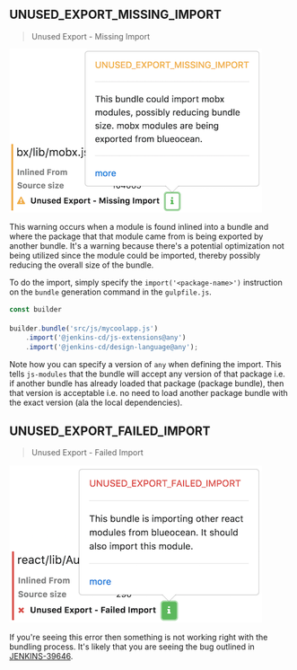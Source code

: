 ## UNUSED_EXPORT_MISSING_IMPORT

> Unused Export - Missing Import

![screenshot](./docs/UNUSED_EXPORT_MISSING_IMPORT.png)

This warning occurs when a module is found inlined into a bundle and where the package that that module came from is being exported by another bundle. It's a warning because there's a potential optimization not being utilized since the module could be imported, thereby possibly reducing the overall size of the bundle.

To do the import, simply specify the `import('<package-name>')` instruction on the `bundle` generation command in the `gulpfile.js`.

```javascript
const builder

builder.bundle('src/js/mycoolapp.js')
    .import('@jenkins-cd/js-extensions@any')
    .import('@jenkins-cd/design-language@any');
```

Note how you can specify a version of `any` when defining the import. This tells `js-modules` that the bundle will accept any version of that package i.e. if another bundle has already loaded that package (package bundle), then that version is acceptable i.e. no need to load another package bundle with the exact version (ala the local dependencies).

## UNUSED_EXPORT_FAILED_IMPORT

> Unused Export - Failed Import

![screenshot](./docs/UNUSED_EXPORT_FAILED_IMPORT.png)

If you're seeing this error then something is not working right with the bundling process. It's likely that you are seeing the bug outlined in [JENKINS-39646](https://issues.jenkins-ci.org/browse/JENKINS-39646).